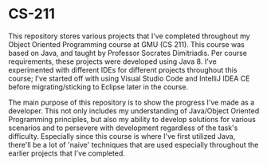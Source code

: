 # CS-211
This repository stores various projects that I've completed throughout my Object Oriented Programming course at GMU (CS 211). This course was based on Java, and taught by Professor Socrates Dimitriadis. Per course requirements, these projects were developed using Java 8. I've experimented with different IDEs for different projects throughout this course; I've started off with using Visual Studio Code and IntelliJ IDEA CE before migrating/sticking to Eclipse later in the course.

The main purpose of this repository is to show the progress I've made as a developer. This not only includes my understanding of Java/Object Oriented Programming principles, but also my ability to develop solutions for various scenarios and to persevere with development regardless of the task's difficulty. Especially since this course is where I've first utilized Java, there'll be a lot of 'naive' techniques that are used especially throughout the earlier projects that I've completed.
